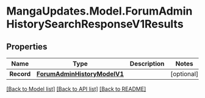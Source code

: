 # MangaUpdates.Model.ForumAdminHistorySearchResponseV1Results

## Properties

Name | Type | Description | Notes
------------ | ------------- | ------------- | -------------
**Record** | [**ForumAdminHistoryModelV1**](ForumAdminHistoryModelV1.md) |  | [optional] 

[[Back to Model list]](../README.md#documentation-for-models) [[Back to API list]](../README.md#documentation-for-api-endpoints) [[Back to README]](../README.md)

